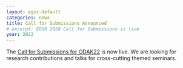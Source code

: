 ```yaml
---
layout: egsr-default
categories: news
title: Call for Submissions Announced
# excerpt: EGSR 2020 Call for Submissions is live
year: 2022
---
```


The [Call for Submissions for ODAK22]({{site.baseurl}}/2022/call-for-submissions/) is now live. We are looking for research contributions and talks for cross-cutting themed seminars. 